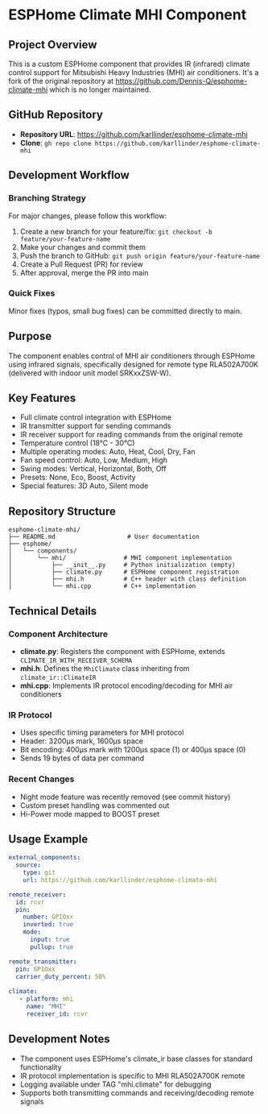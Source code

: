 # ESPHome Climate MHI Component

## Project Overview
This is a custom ESPHome component that provides IR (infrared) climate control support for Mitsubishi Heavy Industries (MHI) air conditioners. It's a fork of the original repository at https://github.com/Dennis-Q/esphome-climate-mhi which is no longer maintained.

## GitHub Repository
- **Repository URL**: https://github.com/karllinder/esphome-climate-mhi
- **Clone**: `gh repo clone https://github.com/karllinder/esphome-climate-mhi`

## Development Workflow
### Branching Strategy
For major changes, please follow this workflow:
1. Create a new branch for your feature/fix: `git checkout -b feature/your-feature-name`
2. Make your changes and commit them
3. Push the branch to GitHub: `git push origin feature/your-feature-name`
4. Create a Pull Request (PR) for review
5. After approval, merge the PR into main

### Quick Fixes
Minor fixes (typos, small bug fixes) can be committed directly to main.

## Purpose
The component enables control of MHI air conditioners through ESPHome using infrared signals, specifically designed for remote type RLA502A700K (delivered with indoor unit model SRKxxZSW-W).

## Key Features
- Full climate control integration with ESPHome
- IR transmitter support for sending commands
- IR receiver support for reading commands from the original remote
- Temperature control (18°C - 30°C)
- Multiple operating modes: Auto, Heat, Cool, Dry, Fan
- Fan speed control: Auto, Low, Medium, High
- Swing modes: Vertical, Horizontal, Both, Off
- Presets: None, Eco, Boost, Activity
- Special features: 3D Auto, Silent mode

## Repository Structure
```
esphome-climate-mhi/
├── README.md                    # User documentation
├── esphome/
│   └── components/
│       └── mhi/                # MHI component implementation
│           ├── __init__.py     # Python initialization (empty)
│           ├── climate.py      # ESPHome component registration
│           ├── mhi.h           # C++ header with class definition
│           └── mhi.cpp         # C++ implementation
```

## Technical Details

### Component Architecture
- **climate.py**: Registers the component with ESPHome, extends `CLIMATE_IR_WITH_RECEIVER_SCHEMA`
- **mhi.h**: Defines the `MhiClimate` class inheriting from `climate_ir::ClimateIR`
- **mhi.cpp**: Implements IR protocol encoding/decoding for MHI air conditioners

### IR Protocol
- Uses specific timing parameters for MHI protocol
- Header: 3200µs mark, 1600µs space
- Bit encoding: 400µs mark with 1200µs space (1) or 400µs space (0)
- Sends 19 bytes of data per command

### Recent Changes
- Night mode feature was recently removed (see commit history)
- Custom preset handling was commented out
- Hi-Power mode mapped to BOOST preset

## Usage Example
```yaml
external_components:
  source:
    type: git
    url: https://github.com/karllinder/esphome-climate-mhi

remote_receiver:
  id: rcvr
  pin:
    number: GPIOxx
    inverted: true
    mode:
      input: true
      pullup: true

remote_transmitter:
  pin: GPIOxx
  carrier_duty_percent: 50%
  
climate:
   - platform: mhi
     name: "MHI"
     receiver_id: rcvr
```

## Development Notes
- The component uses ESPHome's climate_ir base classes for standard functionality
- IR protocol implementation is specific to MHI RLA502A700K remote
- Logging available under TAG "mhi.climate" for debugging
- Supports both transmitting commands and receiving/decoding remote signals